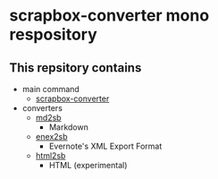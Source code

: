 # scrapbox-converter mono respository

## This repsitory contains

- main command
  - [scrapbox-converter](https://github.com/pastak/scrapbox-converter/tree/master/packages/scrapbox-converter)
- converters
  - [md2sb](https://github.com/pastak/scrapbox-converter/tree/master/packages/md2sb)
    - Markdown
  - [enex2sb](https://github.com/pastak/scrapbox-converter/tree/master/packages/enex2sb)
    - Evernote's XML Export Format
  - [html2sb](https://github.com/pastak/scrapbox-converter/tree/master/packages/html2sb)
    - HTML (experimental)
